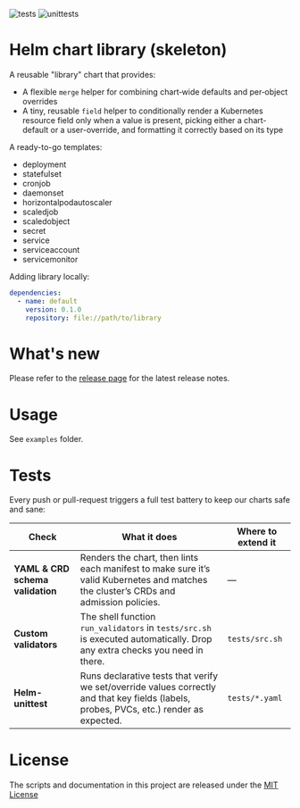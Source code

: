 ![tests](https://github.com/CrusaderX/helm-skeleton/actions/workflows/ci.yaml/badge.svg?event=push)
![unittests](https://github.com/CrusaderX/helm-skeleton/actions/workflows/unittest.yaml/badge.svg?event=push)

# Helm chart library (skeleton)

A reusable "library" chart that provides:

- A flexible `merge` helper for combining chart‐wide defaults and per‐object overrides
- A tiny, reusable `field` helper to conditionally render a Kubernetes resource field only when a value is present, picking either a chart-default or a user-override, and formatting it correctly based on its type

A ready-to-go templates:

* deployment
* statefulset
* cronjob
* daemonset
* horizontalpodautoscaler
* scaledjob
* scaledobject
* secret
* service
* serviceaccount
* servicemonitor

Adding library locally:

```yaml
dependencies:
  - name: default
    version: 0.1.0
    repository: file://path/to/library
```

# What's new

Please refer to the [release page](https://github.com/CrusaderX/helm-skeleton/releases/latest) for the latest release notes.

# Usage

See `examples` folder.

# Tests

Every push or pull-request triggers a full test battery to keep our charts safe and sane:

| Check                            | What it does                                                                                                                             | Where to extend it |
| -------------------------------- | ---------------------------------------------------------------------------------------------------------------------------------------- | ------------------ |
| **YAML & CRD schema validation** | Renders the chart, then lints each manifest to make sure it’s valid Kubernetes and matches the cluster’s CRDs and admission policies.    | —                  |
| **Custom validators**            | The shell function `run_validators` in `tests/src.sh` is executed automatically. Drop any extra checks you need in there.                | `tests/src.sh`     |
| **Helm-unittest**                | Runs declarative tests that verify we set/override values correctly and that key fields (labels, probes, PVCs, etc.) render as expected. | `tests/*.yaml`     |

# License

The scripts and documentation in this project are released under the [MIT License](LICENSE)

